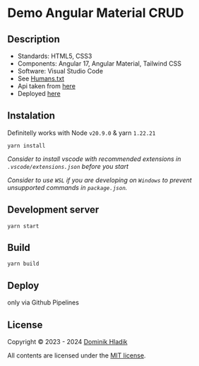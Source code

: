 # Demo Angular Material CRUD

## Description

- Standards: HTML5, CSS3
- Components: Angular 17, Angular Material, Tailwind CSS
- Software: Visual Studio Code
- See [Humans.txt](https://celtian.github.io/demo-angular-material-ngrx/humans.txt)
- Api taken from [here](https://jsonplaceholder.typicode.com)
- Deployed [here](https://celtian.github.io/demo-angular-material-ngrx/)

## Instalation

Definitelly works with Node `v20.9.0` & yarn `1.22.21`

```
yarn install
```

_Consider to install vscode with recommended extensions in `.vscode/extensions.json` before you start_

_Consider to use `WSL` if you are developing on `Windows` to prevent unsupported commands in `package.json`._

## Development server

```
yarn start
```

## Build

```
yarn build
```

## Deploy

only via Github Pipelines

## License

Copyright &copy; 2023 - 2024 [Dominik Hladik](https://github.com/Celtian)

All contents are licensed under the [MIT license].

[mit license]: LICENSE
